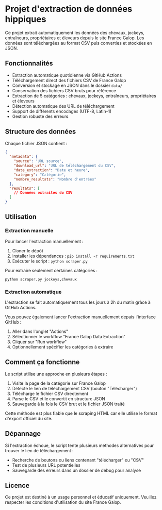 # Projet d'extraction de données hippiques

Ce projet extrait automatiquement les données des chevaux, jockeys, entraîneurs, propriétaires et éleveurs depuis le site France Galop. Les données sont téléchargées au format CSV puis converties et stockées en JSON.

## Fonctionnalités

- Extraction automatique quotidienne via GitHub Actions
- Téléchargement direct des fichiers CSV de France Galop
- Conversion et stockage en JSON dans le dossier `data/`
- Conservation des fichiers CSV bruts pour référence
- Extraction de 5 catégories : chevaux, jockeys, entraîneurs, propriétaires et éleveurs
- Détection automatique des URL de téléchargement
- Support de différents encodages (UTF-8, Latin-1)
- Gestion robuste des erreurs

## Structure des données

Chaque fichier JSON contient :

```json
{
  "metadata": {
    "source": "URL source",
    "download_url": "URL de téléchargement du CSV",
    "date_extraction": "Date et heure",
    "category": "Catégorie",
    "nombre_resultats": "Nombre d'entrées"
  },
  "resultats": [
    // Données extraites du CSV
  ]
}
```

## Utilisation

### Extraction manuelle

Pour lancer l'extraction manuellement :

1. Cloner le dépôt
2. Installer les dépendances : `pip install -r requirements.txt`
3. Exécuter le script : `python scraper.py`

Pour extraire seulement certaines catégories :

```bash
python scraper.py jockeys,chevaux
```

### Extraction automatique

L'extraction se fait automatiquement tous les jours à 2h du matin grâce à GitHub Actions.

Vous pouvez également lancer l'extraction manuellement depuis l'interface GitHub :
1. Aller dans l'onglet "Actions"
2. Sélectionner le workflow "France Galop Data Extraction"
3. Cliquer sur "Run workflow"
4. Optionnellement spécifier les catégories à extraire

## Comment ça fonctionne

Le script utilise une approche en plusieurs étapes :

1. Visite la page de la catégorie sur France Galop
2. Détecte le lien de téléchargement CSV (bouton "Télécharger")
3. Télécharge le fichier CSV directement
4. Parse le CSV et le convertit en structure JSON
5. Sauvegarde à la fois le CSV brut et le fichier JSON traité

Cette méthode est plus fiable que le scraping HTML car elle utilise le format d'export officiel du site.

## Dépannage

Si l'extraction échoue, le script tente plusieurs méthodes alternatives pour trouver le lien de téléchargement :
- Recherche de boutons ou liens contenant "télécharger" ou "CSV"
- Test de plusieurs URL potentielles
- Sauvegarde des erreurs dans un dossier de debug pour analyse

## Licence

Ce projet est destiné à un usage personnel et éducatif uniquement. Veuillez respecter les conditions d'utilisation du site France Galop.
